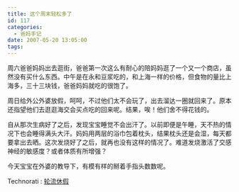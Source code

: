```yaml
---
title: 这个周末轻松多了
id: 117
categories:
  - 爸妈手记
date: 2007-05-20 13:05:00
tags:
---
```


周六爸爸妈妈出去逛街，爸爸第一次这么有耐心的陪妈妈逛了一个又一个商店，虽然没有买什么东西。中午是在永和豆浆吃的，和上海一样的价格，但食物的量比上海多，三十三块钱，爸爸妈妈就吃的很饱了。

<div class="item-body">
<div class="item-content">

周日给外公外婆放假，呵呵，不过他们太不会玩了，出去溜达一圈就回来了。原本还指望他们去逛逛海交会买点吃的回来呢。结果，唉！他们舍不得花钱的。

自从那次生病好了之后，发现宝宝睡觉不会出汗了。以前即便是午睡，天不热的情况下也会睡得满头大汗。妈妈用两层的浴巾包着枕头，结果枕头还是会湿，每天都要拿出去晒。这次发烧好了之后，就再也没有这样的情况了。难道发烧激活了交感神经的敏感度？或者体质有所增强？

今天宝宝在外婆的教导下，有模有样的掰着手指头数数呢。

</div>
</div>

  <!-- Tag links generated by Zoundry Blog Writer. Do not manually edit. http://www.zoundry.com -->
  <span class="ztags"><span class="ztagspace">Technorati</span> : [轮流休假](http://technorati.com/tag/%E8%BD%AE%E6%B5%81%E4%BC%91%E5%81%87)</span>